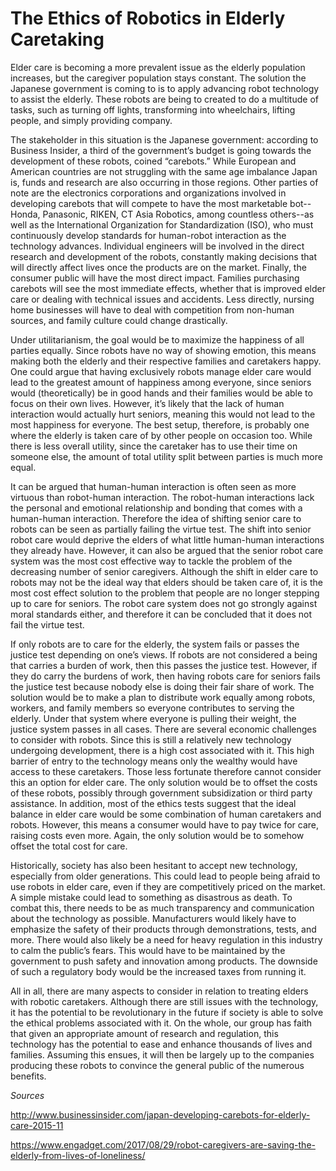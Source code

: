 # The Ethics of Robotics in Elderly Caretaking
  
  Elder care is becoming a more prevalent issue as the elderly population increases, but the caregiver population stays constant. The solution the Japanese government is coming to is to apply advancing robot technology to assist the elderly. These robots are being to created to do a multitude of tasks, such as turning off lights, transforming into wheelchairs, lifting people, and  simply providing company. 
  
  The stakeholder in this situation is the Japanese government: according to Business Insider, a third of the government’s budget is going towards the development of these robots, coined “carebots.” While European and American countries are not struggling with the same age imbalance Japan is, funds and research are also occurring in those regions. Other parties of note are the electronics corporations and organizations involved in developing carebots that will compete to have the most marketable bot--Honda, Panasonic, RIKEN, CT Asia Robotics, among countless others--as well as the International Organization for Standardization (ISO), who must continuously develop standards for human-robot interaction as the technology advances. Individual engineers will be involved in the direct research and development of the robots, constantly making decisions that will directly affect lives once the products are on the market. Finally, the consumer public will have the most direct impact. Families purchasing carebots will see the most immediate effects, whether that is improved elder care or dealing with technical issues and accidents. Less directly, nursing home businesses will have to deal with competition from non-human sources, and family culture could change drastically.
  
  Under utilitarianism, the goal would be to maximize the happiness of all parties equally. Since robots have no way of showing emotion, this means making both the elderly and their respective families and caretakers happy. One could argue that having exclusively robots manage elder care would lead to the greatest amount of happiness among everyone, since seniors would (theoretically) be in good hands and their families would be able to focus on their own lives. However, it’s likely that the lack of human interaction would actually hurt seniors, meaning this would not lead to the most happiness for everyone. The best setup, therefore, is probably one where the elderly is taken care of by other people on occasion too. While there is less overall utility, since the caretaker has to use their time on someone else, the amount of total utility split between parties is much more equal.
  
  It can be argued that human-human interaction is often seen as more virtuous than robot-human interaction. The robot-human interactions lack the personal and emotional relationship and bonding that comes with a human-human interaction. Therefore the idea of shifting senior care to robots can be seen as partially failing the virtue test. The shift into senior robot care would deprive the elders of what little human-human interactions they already have. However, it can also be argued that the senior robot care system was the most cost effective way to tackle the problem of the decreasing number of senior caregivers. Although the shift in elder care to robots may not be the ideal way that elders should be taken care of, it is the most cost effect solution to the problem that people are no longer stepping up to care for seniors. The robot care system does not go strongly against moral standards either, and therefore it can be concluded that it does not fail the virtue test.
  
  If only robots are to care for the elderly, the system fails or passes the justice test depending on one’s views. If robots are not considered a being that carries a burden of work, then this passes the justice test. However, if they do carry the burdens of work, then having robots care for seniors fails the justice test because nobody else is doing their fair share of work. The solution would be to make a plan to distribute work equally among robots, workers, and family members so everyone contributes to serving the elderly. Under that system where everyone is pulling their weight, the justice system passes in all cases.
There are several economic challenges to consider with robots. Since this is still a relatively new technology undergoing development, there is a high cost associated with it. This high barrier of entry to the technology means only the wealthy would have access to these caretakers. Those less fortunate therefore cannot consider this an option for elder care. The only solution would be to offset the costs of these robots, possibly through government subsidization or third party assistance. In addition, most of the ethics tests suggest that the ideal balance in elder care would be some combination of human caretakers and robots. However, this means a consumer would have to pay twice for care, raising costs even more. Again, the only solution would be to somehow offset the total cost for care. 
	
  Historically, society has also been hesitant to accept new technology, especially from older generations. This could lead to people being afraid to use robots in elder care, even if they are competitively priced on the market. A simple mistake could lead to something as disastrous as death. To combat this, there needs to be as much transparency and communication about the technology as possible. Manufacturers would likely have to emphasize the safety of their products through demonstrations, tests, and more. There would also likely be a need for heavy regulation in this industry to calm the public’s fears. This would have to be maintained by the government to push safety and innovation among products. The downside of such a regulatory body would be the increased taxes from running it.
	
  All in all, there are many aspects to consider in relation to treating elders with robotic caretakers. Although there are still issues with the technology, it has the potential to be revolutionary in the future if society is able to solve the ethical problems associated with it. On the whole, our group has faith that given an appropriate amount of research and regulation, this technology has the potential to ease and enhance thousands of lives and families. Assuming this ensues, it will then be largely up to the companies producing these robots to convince the general public of the numerous benefits. 


*Sources*

http://www.businessinsider.com/japan-developing-carebots-for-elderly-care-2015-11

https://www.engadget.com/2017/08/29/robot-caregivers-are-saving-the-elderly-from-lives-of-loneliness/
